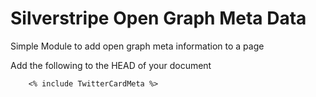 # Silverstripe Open Graph Meta Data

Simple Module to add open graph meta information to a page

Add the following to the HEAD of your document

```
    <% include TwitterCardMeta %>
```
